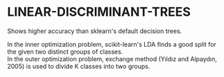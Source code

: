 # LINEAR-DISCRIMINANT-TREES

Shows higher accuracy than sklearn's default decision trees.

In the inner optimization problem, scikit-learn's LDA finds a good split for the given two distinct groups of classes.  
In the outer optimization problem, exchange method (Yıldız and Alpaydın, 2005) is used to divide K classes into two groups.